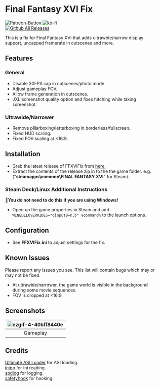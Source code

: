 # Final Fantasy XVI Fix
[![Patreon-Button](https://github.com/user-attachments/assets/4f074cf5-3a94-4fe8-b915-35270f762b72)](https://www.patreon.com/Wintermance) [![ko-fi](https://ko-fi.com/img/githubbutton_sm.svg)](https://ko-fi.com/W7W01UAI9)<br />
[![Github All Releases](https://img.shields.io/github/downloads/Lyall/FFXVIFix/total.svg)](https://github.com/Lyall/FFXVIFix/releases)

This is a fix for Final Fantasy XVI that adds ultrawide/narrow display support, uncapped framerate in cutscenes and more.

## Features
### General
- Disable 30FPS cap in cutscenes/photo mode.
- Adjust gameplay FOV.
- Allow frame generation in cutscenes.
- JXL screenshot quality option and fixes hitching while taking screenshot.

### Ultrawide/Narrower
- Remove pillarboxing/letterboxing in borderless/fullscreen.
- Fixed HUD scaling.
- Fixed FOV scaling at <16:9.

## Installation
- Grab the latest release of FFXVIFix from [here.](https://github.com/Lyall/FFXVIFix/releases)
- Extract the contents of the release zip in to the the game folder. e.g. ("**steamapps\common\FINAL FANTASY XVI**" for Steam).

### Steam Deck/Linux Additional Instructions
🚩**You do not need to do this if you are using Windows!**
- Open up the game properties in Steam and add `WINEDLLOVERRIDES="dinput8=n,b" %command%` to the launch options.

## Configuration
- See **FFXVIFix.ini** to adjust settings for the fix.

## Known Issues
Please report any issues you see.
This list will contain bugs which may or may not be fixed.

- At ultrawide/narrower, the game world is visible in the background during some movie sequences.
- FOV is cropped at <16:9.

## Screenshots
| ![ezgif-4-40bff8440e](https://github.com/user-attachments/assets/74416ddf-43fe-4607-b608-c2e499cbe78b) |
|:--:|
| Gameplay |

## Credits
[Ultimate ASI Loader](https://github.com/ThirteenAG/Ultimate-ASI-Loader) for ASI loading. <br />
[inipp](https://github.com/mcmtroffaes/inipp) for ini reading. <br />
[spdlog](https://github.com/gabime/spdlog) for logging. <br />
[safetyhook](https://github.com/cursey/safetyhook) for hooking.
